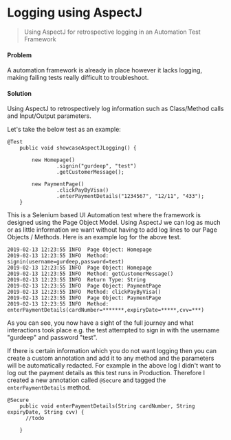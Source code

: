 # Logging using AspectJ
> Using AspectJ for retrospective logging in an Automation Test Framework


#### Problem
A automation framework is already in place however it lacks logging, making failing tests really difficult to troubleshoot.


#### Solution
Using AspectJ to retrospectively log information such as Class/Method calls and Input/Output parameters.

Let's take the below test as an example:
```
@Test
    public void showcaseAspectJLogging() {

        new Homepage()
                .signin("gurdeep", "test")
                .getCustomerMessage();

        new PaymentPage()
                .clickPayByVisa()
                .enterPaymentDetails("1234567", "12/11", "433");
    }
```
This is a Selenium based UI Automation test where the framework is designed using the Page Object Model. Using AspectJ we can log as much or as little information
we want without having to add log lines to our Page Objects / Methods. Here is an example log for the above test.

```
2019-02-13 12:23:55 INFO  Page Object: Homepage
2019-02-13 12:23:55 INFO  Method: signin(username=gurdeep,password=test)
2019-02-13 12:23:55 INFO  Page Object: Homepage
2019-02-13 12:23:55 INFO  Method: getCustomerMessage()
2019-02-13 12:23:55 INFO  Return Type: String
2019-02-13 12:23:55 INFO  Page Object: PaymentPage
2019-02-13 12:23:55 INFO  Method: clickPayByVisa()
2019-02-13 12:23:55 INFO  Page Object: PaymentPage
2019-02-13 12:23:55 INFO  Method: enterPaymentDetails(cardNumber=*******,expiryDate=*****,cvv=***)
```

As you can see, you now have a sight of the full journey and what interactions took place e.g. the test attempted to sign in with the username "gurdeep" and password "test".

If there is certain information which you do not want logging then you can create a custom annotation and add it to any method and the parameters will be automatically redacted. For example in the above log
I didn't want to log out the payment details as this test runs in Production. Therefore I created a new annotation called ```@Secure``` and tagged the ```enterPaymentDetails``` method.


```
@Secure
    public void enterPaymentDetails(String cardNumber, String expiryDate, String cvv) {
      //todo

    }
```


